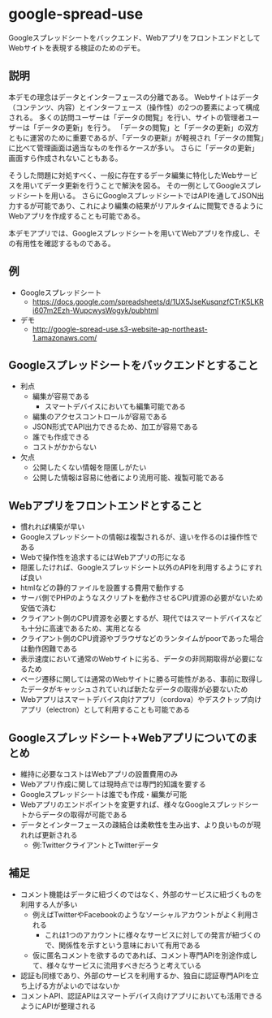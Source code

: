 # google-spread-use

Googleスプレッドシートをバックエンド、WebアプリをフロントエンドとしてWebサイトを表現する検証のためのデモ。

## 説明

本デモの理念はデータとインターフェースの分離である。
Webサイトはデータ（コンテンツ、内容）とインターフェース（操作性）の2つの要素によって構成される。
多くの訪問ユーザーは「データの閲覧」を行い、サイトの管理者ユーザーは「データの更新」を行う。
「データの閲覧」と「データの更新」の双方ともに運営のために重要であるが、「データの更新」が軽視され「データの閲覧」に比べて管理画面は適当なものを作るケースが多い。
さらに「データの更新」画面すら作成されないこともある。

そうした問題に対処すべく、一般に存在するデータ編集に特化したWebサービスを用いてデータ更新を行うことで解決を図る。
その一例としてGoogleスプレッドシートを用いる。
さらにGoogleスプレッドシートではAPIを通してJSON出力するが可能であり、これにより編集の結果がリアルタイムに閲覧できるようにWebアプリを作成することも可能である。

本デモアプリでは、Googleスプレッドシートを用いてWebアプリを作成し、その有用性を確認するものである。

## 例

* Googleスプレッドシート
  * https://docs.google.com/spreadsheets/d/1UX5JseKusqnzfCTrK5LKRi607m2Ezh-WupcwysWogyk/pubhtml
* デモ
  * http://google-spread-use.s3-website-ap-northeast-1.amazonaws.com/

## Googleスプレッドシートをバックエンドとすること

* 利点
  * 編集が容易である
    * スマートデバイスにおいても編集可能である
  * 編集のアクセスコントロールが容易である
  * JSON形式でAPI出力できるため、加工が容易である
  * 誰でも作成できる
  * コストがかからない
* 欠点
  * 公開したくない情報を隠匿しがたい
  * 公開した情報は容易に他者により流用可能、複製可能である

## Webアプリをフロントエンドとすること

* 慣れれば構築が早い
* Googleスプレッドシートの情報は複製されるが、違いを作るのは操作性である
* Webで操作性を追求するにはWebアプリの形になる
* 隠匿したければ、Googleスプレッドシート以外のAPIを利用するようにすれば良い
* htmlなどの静的ファイルを設置する費用で動作する
* サーバ側でPHPのようなスクリプトを動作させるCPU資源の必要がないため安価で済む
* クライアント側のCPU資源を必要とするが、現代ではスマートデバイスなども十分に高速であるため、実用となる
* クライアント側のCPU資源やブラウザなどのランタイムがpoorであった場合は動作困難である
* 表示速度において通常のWebサイトに劣る、データの非同期取得が必要になるため
* ページ遷移に関しては通常のWebサイトに勝る可能性がある、事前に取得したデータがキャッシュされていれば新たなデータの取得が必要ないため
* Webアプリはスマートデバイス向けアプリ（cordova）やデスクトップ向けアプリ（electron）として利用することも可能である

## Googleスプレッドシート+Webアプリについてのまとめ

* 維持に必要なコストはWebアプリの設置費用のみ
* Webアプリ作成に関しては現時点では専門的知識を要する
* Googleスプレッドシートは誰でも作成・編集が可能
* Webアプリのエンドポイントを変更すれば、様々なGoogleスプレッドシートからデータの取得が可能である
* データとインターフェースの疎結合は柔軟性を生み出す、より良いものが現れれば更新される
  * 例:TwitterクライアントとTwitterデータ

## 補足

* コメント機能はデータに紐づくのではなく、外部のサービスに紐づくものを利用する人が多い
  * 例えばTwitterやFacebookのようなソーシャルアカウントがよく利用される
    * これは1つのアカウントに様々なサービスに対しての発言が紐づくので、関係性を示すという意味において有用である
  * 仮に匿名コメントを欲するのであれば、コメント専門APIを別途作成して、様々なサービスに流用すべきだろうと考えている
* 認証も同様であり、外部のサービスを利用するか、独自に認証専門APIを立ち上げる方がよいのではないか
* コメントAPI、認証APIはスマートデバイス向けアプリにおいても活用できるようにAPIが整理される
